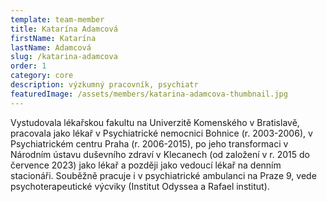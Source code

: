 ```yaml
---
template: team-member
title: Katarína Adamcová
firstName: Katarína
lastName: Adamcová
slug: /katarina-adamcova
order: 1
category: core
description: výzkumný pracovník, psychiatr
featuredImage: /assets/members/katarina-adamcova-thumbnail.jpg
---
```


Vystudovala lékařskou fakultu na Univerzitě Komenského v Bratislavě, pracovala jako lékař v Psychiatrické nemocnici Bohnice (r. 2003-2006), v Psychiatrickém centru Praha (r. 2006-2015), po jeho transformaci v Národním ústavu duševního zdraví v Klecanech (od založení v r. 2015 do července 2023) jako lékař a později jako vedoucí lékař na denním stacionáři. Souběžně pracuje i v psychiatrické ambulanci na Praze 9, vede psychoterapeutické výcviky (Institut Odyssea a Rafael institut).